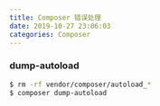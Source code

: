 ```yaml
---
title: Composer 错误处理
date: 2019-10-27 23:06:03
categories: Composer
---
```


### dump-autoload

```bash
$ rm -rf vendor/composer/autoload_*  
$ composer dump-autoload
```

